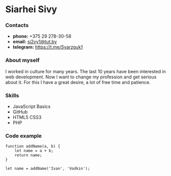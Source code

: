 # Siarhei Sivy

### Contacts
* **phone:** +375 29 278-30-58
* **email:** si2vy1@tut.by
* **telegram:** https://t.me/Syarzguk1

### About myself
I worked in culture for many years. The last 10 years have been interested in web development. Now I want to change my profession and get serious about it. For this I have a great desire, a lot of free time and patience.

### Skills
* JavaScript Basics
* GitHub
* HTML5 CSS3
* PHP

### Code example
```
function addName(a, b) {
    let name = a + b;
    return name;
}
                
let name = addName('Ivan', 'Vodkin');
```